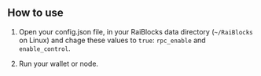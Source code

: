 ## How to use

1. Open your config.json file, in your RaiBlocks data directory (`~/RaiBlocks`
   on Linux) and chage these values to `true`: `rpc_enable` and
   `enable_control`.

2. Run your wallet or node.
